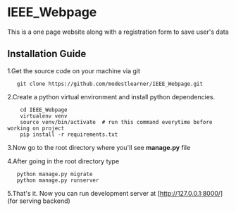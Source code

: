 # IEEE_Webpage
This is a one page website along with a registration form to save user's data

## Installation Guide
1.Get the source code on your machine via git

 ```shell
    git clone https://github.com/modestlearner/IEEE_Webpage.git
 ```
    
2.Create a python virtual environment and install python dependencies.

```shell
    cd IEEE_Webpage
    virtualenv venv
    source venv/bin/activate  # run this command everytime before working on project
    pip install -r requirements.txt
```

3.Now go to the root directory where you'll see **manage.py** file


4.After going in the root directory type
 ```shell
    python manage.py migrate
    python manage.py runserver
 ```


5.That's it. Now you can run development server at [http://127.0.0.1:8000/] (for serving backend)
